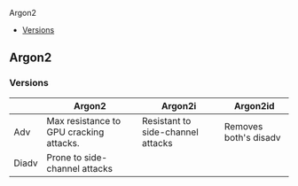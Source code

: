 Argon2
- [Versions](#ver)


## Argon2
<a name=ver></a>
### Versions
||Argon2|Argon2i|Argon2id|
|---|---|---|---|
|Adv|Max resistance to GPU cracking attacks.|Resistant to side-channel attacks|Removes both's disadv|
|Diadv|Prone to side-channel attacks|
